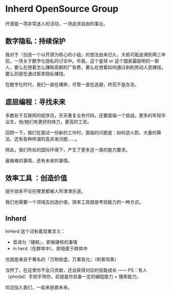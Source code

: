 # Inherd OpenSource Group

开源是一项非常迷人的活动，一场追求自由的事业。

## 数字隐私：持续保护

我对于『创造一个以开源为核心的小组』的想法由来已久，大抵可能追溯到两三年前，一场关于数字化隐私的讨论中。毕竟，这个星球 or 这个国家最聪明的一群人，要么在想着怎么赚取高额的广告费，要么在想着如何通过剥削劳动人民赚钱，要么则是在通过贩卖隐私赚钱。

在数字化时代，我们一直在裸奔，尽管一直在逃避，终究不是办法。

## 底层编程：寻找未来

多数处于互联网的程序员，天天重复业务代码。还要面临一个挑战，更多的年轻毕业生，他/她们有更好的体力，更高的工资。

回顾一下，我们在面试一份新的工作时，面临的问题是：如何造火箭、大量的算法、还有各种所谓的高并发问题……。

除此，我们所处的国际环境下，产生了更多这一类的能力要求。

最做难的事情，还有未来的事情。

## 效率工具 ：创造价值

提升效率不论在哪里都被人所津津乐道。

我们也需要一个领域去创造价值，效率工具就是考验能力的一种方式。

## Inherd

InHerd 这个词有着双重含义：

 - 音译为『硬核』，即做硬核的事情
 - in herd（在群体中），即隐匿于群体中

也就是来自于著名的『万物皆虚，万事皆允』（刺客信条）

当然了，在这里你不会只贡献，还会获得对应的技能成长 —— PS：有人（phodal）手把手带你，前提是你具备一定的编程能力 + 搜索能力。

欢迎加入我们，一起来拯救未来。
